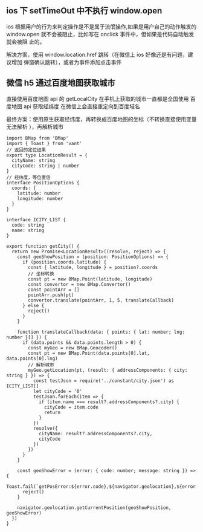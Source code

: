 ## ios 下 setTimeOut 中不执行 window.open

ios 根据用户的行为来判定操作是不是属于流氓操作,如果是用户自己的动作触发的
window.open 就不会被阻止，比如写在 onclick 事件中，但如果是代码自动触发就会被阻
止的。

解决方案，使用 window.location.href 跳转（在微信上 ios 好像还是有问题，建议增加
弹窗确认跳转），或者为事件添加点击事件

## 微信 h5 通过百度地图获取城市

直接使用百度地图 api 的 getLocalCity 在手机上获取的城市一直都是全国使用 百度地图
api 获取经纬度 在微信上会直接重定向到百度域名

最终方案：使用原生获取经纬度，再转换成百度地图的坐标（不转换直接使用变量无法解析
），再解析城市

```
import BMap from 'BMap'
import { Toast } from 'vant'
// 返回的定位结果
export type LocationResult = {
  cityName: string
  cityCode: string | number
}
// 经纬度，等位置信
interface PositionOptions {
  coords: {
    latitude: number
    longitude: number
  }
}

interface ICITY_LIST {
  code: string
  name: string
}

export function getCity() {
  return new Promise<LocationResult>((resolve, reject) => {
    const geoShowPosition = (position: PositionOptions) => {
      if (position.coords.latitude) {
        const { latitude, longitude } = position?.coords
        // 坐标转换
        const pt = new BMap.Point(latitude, longitude)
        const convertor = new BMap.Convertor()
        const pointArr = []
        pointArr.push(pt)
        convertor.translate(pointArr, 1, 5, translateCallback)
      } else {
        reject()
      }
    }

    function translateCallback(data: { points: { lat: number; lng: number }[] }) {
      if (data.points && data.points.length > 0) {
        const myGeo = new BMap.Geocoder()
        const pt = new BMap.Point(data.points[0].lat, data.points[0].lng)
        // 解析城市
        myGeo.getLocation(pt, (result: { addressComponents: { city: string } }) => {
          const testJson = require('../constant/city.json') as ICITY_LIST[]
          let cityCode = '0'
          testJson.forEach(item => {
            if (item.name === result?.addressComponents?.city) {
              cityCode = item.code
              return
            }
          })
          resolve({
            cityName: result?.addressComponents?.city,
            cityCode
          })
        })
      }
    }

    const geoShowError = (error: { code: number; message: string }) => {
      Toast.fail(`getPosError:${error.code},${navigator.geolocation},${error.message}`)
      reject()
    }

    navigator.geolocation.getCurrentPosition(geoShowPosition, geoShowError)
  })
}
```
